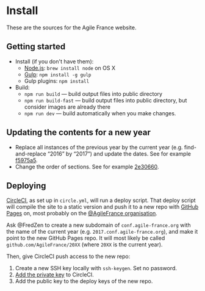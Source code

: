 # Install

These are the sources for the Agile France website.

## Getting started

* Install (if you don't have them):
    * [Node.js](https://nodejs.org): `brew install node` on OS X
    * [Gulp](http://gulpjs.com/): `npm install -g gulp`
    * Gulp plugins: `npm install`
* Build:
    * `npm run build` — build output files into public directory
    * `npm run build-fast` — build output files into public directory, but consider images are already there
    * `npm run dev` — build automatically when you make changes.

## Updating the contents for a new year

- Replace all instances of the previous year by the current year (e.g. find-and-replace “2016” by “2017”) and update the dates. See for example [f5975a5](https://github.com/agile-france/site-dessins/commit/f5975a5e4e3809048509e7631fe6a5eab11230b5).
- Change the order of sections. See for example [2e30660](https://github.com/agile-france/site-dessins/commit/2e306601ca23ffe07893095dc2a1f5479140be5d).

## Deploying

[CircleCI](https://circleci.com), as set up in `circle.yml`, will run a deploy script. That deploy script will compile the site to a static version and push it to a new repo with [GitHub Pages](https://pages.github.com) on, most probably on the [@AgileFrance organisation](https://github.com/agilefrance/).

Ask @FredZen to create a new subdomain of `conf.agile-france.org` with the name of the current year (e.g. `2017.conf.agile-france.org`), and make it point to the new GitHub Pages repo. It will most likely be called `github.com/AgileFrance/20XX` (where `20XX` is the current year).

Then, give CircleCI push access to the new repo:

1. Create a new SSH key locally with `ssh-keygen`. Set no password.
2. [Add the private key](https://circleci.com/gh/agile-france/site-dessins/edit#ssh) to CircleCI.
3. Add the public key to the deploy keys of the new repo.
